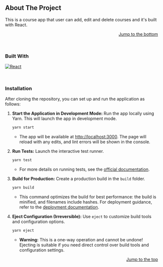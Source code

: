 <a id="readme-top"></a>
## About The Project

This is a course app that user can add, edit and delete courses and it's built with React.

<p align="right"><a href="#readme-bottom">Jump to the bottom</a></p>

<br>

### Built With
[![React](https://img.shields.io/badge/React-blue?style=flat-square&logo=react)](https://reactjs.org/) 

<br>


### Installation

After cloning the repository, you can set up and run the application as follows:

1. **Start the Application in Development Mode:**
   Run the app locally using Yarn. This will launch the app in development mode.
   ```sh
   yarn start
   ```
   - The app will be available at [http://localhost:3000](http://localhost:3000). The page will reload with any edits, and lint errors will be shown in the console.

2. **Run Tests:**
   Launch the interactive test runner. 
   ```sh
   yarn test
   ```
   - For more details on running tests, see the [official documentation](https://facebook.github.io/create-react-app/docs/running-tests).

3. **Build for Production:**
   Create a production build in the `build` folder.
   ```sh
   yarn build
   ```
   - This command optimizes the build for best performance: the build is minified, and filenames include hashes. For deployment guidance, refer to the [deployment documentation](https://facebook.github.io/create-react-app/docs/deployment).

4. **Eject Configuration (Irreversible):**
   Use `eject` to customize build tools and configuration options.
   ```sh
   yarn eject
   ```
   - **Warning:** This is a one-way operation and cannot be undone! Ejecting is suitable if you need direct control over build tools and configuration settings.

<p align="right"><a href="#readme-top">Jump to the top</a></p>
<a id="readme-bottom"></a>




